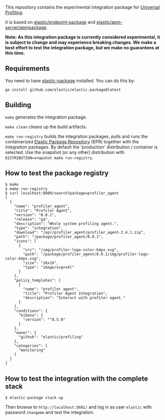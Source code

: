 This repository contains the experimental integration package for [Universal Profiling](https://www.elastic.co/observability/universal-profiling).

It is based on [elastic/endpoint-package](https://github.com/elastic/endpoint-package) and [elastic/apm-server/apmpackage](https://github.com/elastic/apm-server/tree/main/apmpackage).

**Note: As this integration package is currently considered experimental, it is subject to change and may experience breaking changes. We make a best effort to test the integration package, but we make no guarantees at this time.**

## Requirements

You need to have [elastic-package](https://github.com/elastic/elastic-package) installed. You can do this by:

```
go install github.com/elastic/elastic-package@latest
```

## Building

`make` generates the integration package.

`make clean` cleans up the build artifacts.

`make run-registry` builds the integration packages, pulls and runs the containerized [Elastic Package Repository](https://github.com/elastic/package-registry/) (EPR) together with the integration packages.
 By default the 'production' distribution / container is selected. Use the snapshot (or any other) distribution with
 `DISTRIBUTION=snapshot make run-registry`.

## How to test the package registry

```
$ make
$ make run-registry
$ curl localhost:8080/search?package=profiler_agent
[
  {
    "name": "profiler_agent",
    "title": "Profiler Agent",
    "version": "0.0.1",
    "release": "ga",
    "description": "Whole system profiling agent.",
    "type": "integration",
    "download": "/epr/profiler_agent/profiler_agent-2.4.1.zip",
    "path": "/package/profiler_agent/0.0.1",
    "icons": [
      {
        "src": "/img/profiler-logo-color-64px.svg",
        "path": "/package/profiler_agent/0.0.1/img/profiler-logo-color-64px.svg",
        "size": "16x16",
        "type": "image/svg+xml"
      }
    ],
    "policy_templates": [
      {
        "name": "profiler agent",
        "title": "Profiler Agent Integration",
        "description": "Interact with profiler agent."
      }
    ],
    "conditions": {
      "kibana": {
        "version": "^8.5.0"
      }
    },
    "owner": {
      "github": "elastic/profiling"
    },
    "categories": [
      "monitoring"
    ]
  }
]
```

## How to test the integration with the complete stack

```
$ elastic-package stack up
```

Then browse to `http://localhost:5601/` and log in as user `elastic` with password `changeme` and
test the integration.
